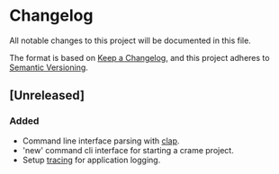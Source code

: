 # Changelog

All notable changes to this project will be documented in this file.

The format is based on [Keep a Changelog](https://keepachangelog.com/en/1.0.0/),
and this project adheres to [Semantic Versioning](https://semver.org/spec/v2.0.0.html).

## [Unreleased]

### Added

- Command line interface parsing with [clap](https://github.com/clap-rs/clap).
- 'new' command cli interface for starting a crame project.
- Setup [tracing](https://github.com/tokio-rs/tracing) for application logging.
